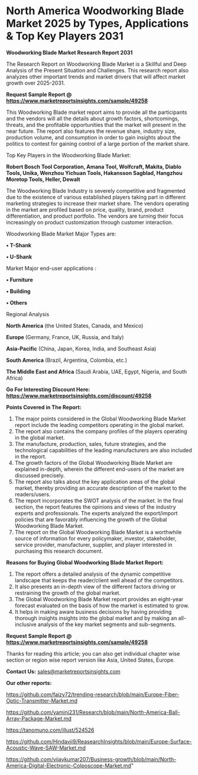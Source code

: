 # North America Woodworking Blade Market 2025 by Types, Applications & Top Key Players 2031

<strong>Woodworking Blade Market Research Report 2031</strong>

The Research Report on Woodworking Blade Market is a Skillful and Deep Analysis of the Present Situation and Challenges. This research report also analyzes other important trends and market drivers that will affect market growth over 2025-2031.

<strong>Request Sample Report @ <a href=https://www.marketreportsinsights.com/sample/49258>https://www.marketreportsinsights.com/sample/49258</a></strong>

This Woodworking Blade market report aims to provide all the participants and the vendors will all the details about growth factors, shortcomings, threats, and the profitable opportunities that the market will present in the near future. The report also features the revenue share, industry size, production volume, and consumption in order to gain insights about the politics to contest for gaining control of a large portion of the market share.

Top Key Players in the Woodworking Blade Market:

<strong>Robert Bosch Tool Corporation, Amana Tool, Wolfcraft, Makita, Diablo Tools, Unika, Wenzhou Yichuan Tools, Hakansson Sagblad, Hangzhou Moretop Tools, Heller, Dewalt</strong>

The Woodworking Blade Industry is severely competitive and fragmented due to the existence of various established players taking part in different marketing strategies to increase their market share. The vendors operating in the market are profiled based on price, quality, brand, product differentiation, and product portfolio. The vendors are turning their focus increasingly on product customization through customer interaction.

Woodworking Blade Market Major Types are:

<strong>•  T-Shank

•  U-Shank</strong>

Market Major end-user applications :

<strong>•  Furniture

•  Building

•  Others</strong>

Regional Analysis

</u><strong><b>North America</b></strong> (the United States, Canada, and Mexico)

<strong><b>Europe </b></strong>(Germany, France, UK, Russia, and Italy)

<strong><b>Asia-Pacific</b></strong> (China, Japan, Korea, India, and Southeast Asia)

<strong><b>South America</b></strong> (Brazil, Argentina, Colombia, etc.)

<strong><b>The Middle East and Africa</b></strong> (Saudi Arabia, UAE, Egypt, Nigeria, and South Africa)

<strong>Go For Interesting Discount Here: <a href=https://www.marketreportsinsights.com/discount/49258>https://www.marketreportsinsights.com/discount/49258</a></strong>

<strong>Points Covered in The Report:</strong>
<ol>
  <li>The major points considered in the Global Woodworking Blade Market report include the leading competitors operating in the global market.</li>
  <li>The report also contains the company profiles of the players operating in the global market.</li>
  <li>The manufacture, production, sales, future strategies, and the technological capabilities of the leading manufacturers are also included in the report.</li>
  <li>The growth factors of the Global Woodworking Blade Market are explained in-depth, wherein the different end-users of the market are discussed precisely.</li>
  <li>The report also talks about the key application areas of the global market, thereby providing an accurate description of the market to the readers/users.</li>
  <li>The report incorporates the SWOT analysis of the market. In the final section, the report features the opinions and views of the industry experts and professionals. The experts analyzed the export/import policies that are favorably influencing the growth of the Global Woodworking Blade Market.</li>
  <li>The report on the Global Woodworking Blade Market is a worthwhile source of information for every policymaker, investor, stakeholder, service provider, manufacturer, supplier, and player interested in purchasing this research document.</li>
</ol>
<strong>Reasons for Buying Global Woodworking Blade Market Report:</strong>

<ol>
  <li>The report offers a detailed analysis of the dynamic competitive landscape that keeps the reader/client well ahead of the competitors.</li>
  <li>It also presents an in-depth view of the different factors driving or restraining the growth of the global market.</li>
  <li>The Global Woodworking Blade Market report provides an eight-year forecast evaluated on the basis of how the market is estimated to grow.</li>
  <li>It helps in making aware business decisions by having providing thorough insights insights into the global market and by making an all-inclusive analysis of the key market segments and sub-segments.</li>
</ol>
<strong>Request Sample Report @ <a href=https://www.marketreportsinsights.com/sample/49258>https://www.marketreportsinsights.com/sample/49258</a></strong>


Thanks for reading this article; you can also get individual chapter wise section or region wise report version like Asia, United States, Europe.

<strong>Contact Us:</strong>
sales@marketreportsinsights.com

<strong>Our other reports:</strong>

<a href=https://github.com/faizy72/trending-research/blob/main/Europe-Fiber-Optic-Transmitter-Market.md>https://github.com/faizy72/trending-research/blob/main/Europe-Fiber-Optic-Transmitter-Market.md</a>

<a href=https://github.com/yamini231/Research/blob/main/North-America-Ball-Array-Package-Market.md>https://github.com/yamini231/Research/blob/main/North-America-Ball-Array-Package-Market.md</a>

<a href=https://tanomuno.com/illust/524526>https://tanomuno.com/illust/524526</a>

<a href=https://github.com/Hindavii9/ReasearchInsights/blob/main/Europe-Surface-Acoustic-Wave-SAW-Market.md>https://github.com/Hindavii9/ReasearchInsights/blob/main/Europe-Surface-Acoustic-Wave-SAW-Market.md</a>

<a href=https://github.com/vijaykumar207/Business-growth/blob/main/North-America-Digital-Electronic-Colposcope-Market.md>https://github.com/vijaykumar207/Business-growth/blob/main/North-America-Digital-Electronic-Colposcope-Market.md</a>"
